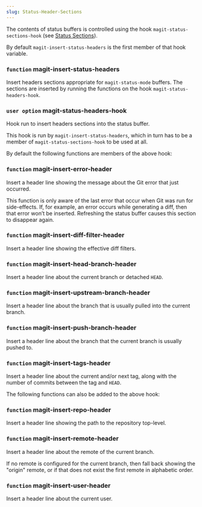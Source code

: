 ```yaml
---
slug: Status-Header-Sections
---
```


The contents of status buffers is controlled using the hook `magit-status-sections-hook` (see [Status Sections](Status-Sections)).

By default `magit-insert-status-headers` is the first member of that hook variable.

### <span className="tag function">`function`</span> **magit-insert-status-headers**

Insert headers sections appropriate for `magit-status-mode` buffers. The sections are inserted by running the functions on the hook `magit-status-headers-hook`.

### <span className="tag useroption">`user option`</span> **magit-status-headers-hook**

Hook run to insert headers sections into the status buffer.

This hook is run by `magit-insert-status-headers`, which in turn has to be a member of `magit-status-sections-hook` to be used at all.

By default the following functions are members of the above hook:

### <span className="tag function">`function`</span> **magit-insert-error-header**

Insert a header line showing the message about the Git error that just occurred.

This function is only aware of the last error that occur when Git was run for side-effects. If, for example, an error occurs while generating a diff, then that error won’t be inserted. Refreshing the status buffer causes this section to disappear again.

### <span className="tag function">`function`</span> **magit-insert-diff-filter-header**

Insert a header line showing the effective diff filters.

### <span className="tag function">`function`</span> **magit-insert-head-branch-header**

Insert a header line about the current branch or detached `HEAD`.

### <span className="tag function">`function`</span> **magit-insert-upstream-branch-header**

Insert a header line about the branch that is usually pulled into the current branch.

### <span className="tag function">`function`</span> **magit-insert-push-branch-header**

Insert a header line about the branch that the current branch is usually pushed to.

### <span className="tag function">`function`</span> **magit-insert-tags-header**

Insert a header line about the current and/or next tag, along with the number of commits between the tag and `HEAD`.

The following functions can also be added to the above hook:

### <span className="tag function">`function`</span> **magit-insert-repo-header**

Insert a header line showing the path to the repository top-level.

### <span className="tag function">`function`</span> **magit-insert-remote-header**

Insert a header line about the remote of the current branch.

If no remote is configured for the current branch, then fall back showing the "origin" remote, or if that does not exist the first remote in alphabetic order.

### <span className="tag function">`function`</span> **magit-insert-user-header**

Insert a header line about the current user.
